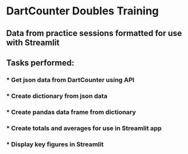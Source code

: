 # DartCounter Doubles Training

## Data from practice sessions formatted for use with Streamlit

## Tasks performed:
### * Get json data from DartCounter using API
### * Create dictionary from json data
### * Create pandas data frame from dictionary
### * Create totals and averages for use in Streamlit app
### * Display key figures in Streamlit